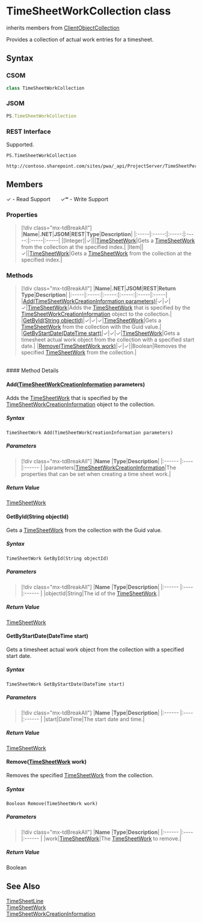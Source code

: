 [comment]: # (Name:TimeSheetWorkCollection)
[comment]: # (Name:Microsoft.ProjectServer.TimeSheetWorkCollection)
[comment]: # (Type:class)
[comment]: # (Status:Verified)

# <a name="name"></a>TimeSheetWorkCollection class

inherits members from [ClientObjectCollection<TimeSheetWork>](https://msdn.microsoft.com/EN-US/library/ee539303)<br/>

<a name="description"></a>Provides a collection of actual work entries for a timesheet.

## <a name="syntax"></a>Syntax

### CSOM

```cs
class TimeSheetWorkCollection 
```
### JSOM

```javascript
PS.TimeSheetWorkCollection
```
### REST Interface

Supported.

```
PS.TimeSheetWorkCollection

http://contoso.sharepoint.com/sites/pwa/_api/ProjectServer/TimeSheetPeriods('{periodid}')/TimeSheet/Lines('{lineid}')/Work
```

## <a name="members"></a>Members


&#x2713; - Read Support &nbsp;&nbsp;&nbsp;&nbsp;&nbsp;&nbsp;&#x2713;&#x02B7; - Write Support

### <a name="properties"></a>Properties
> [!div class="mx-tdBreakAll"]
|**Name**|**.NET**|**JSOM**|**REST**|**Type**|**Description**|
|:-----|:-----:|:-----:|:-----:|:-----|:-----|
|<a name="[Integer]"></a>[Integer]|&#x2713;|||[TimeSheetWork](TimeSheetWork.md)|Gets a [TimeSheetWork](TimeSheetWork.md) from the collection at the specified index.|
|<a name="Item"></a>Item||&#x2713;||[TimeSheetWork](TimeSheetWork.md)|Gets a [TimeSheetWork](TimeSheetWork.md) from the collection at the specified index.|

### <a name="methods"></a>Methods
> [!div class="mx-tdBreakAll"]
|**Name**|**.NET**|**JSOM**|**REST**|**Return Type**|**Description**|
|:-----|:-----:|:-----:|:-----:|:-----|:-----|
|[Add(TimeSheetWorkCreationInformation parameters)](#Add_[TimeSheetWorkCreationInformation]_TimeSheetWorkCreationInformation.md__parameters_)|&#x2713;|&#x2713;|&#x2713;|[TimeSheetWork](TimeSheetWork.md)|Adds the [TimeSheetWork](TimeSheetWork.md) that is specified by the [TimeSheetWorkCreationInformation](TimeSheetWorkCreationInformation.md) object to the collection.|
|[GetById(String objectId)](#GetById_String_objectId_)|&#x2713;|&#x2713;|&#x2713;|[TimeSheetWork](TimeSheetWork.md)|Gets a [TimeSheetWork](TimeSheetWork.md) from the collection with the Guid value.|
|[GetByStartDate(DateTime start)](#GetByStartDate_DateTime_start_)|&#x2713;|&#x2713;|&#x2713;|[TimeSheetWork](TimeSheetWork.md)|Gets a timesheet actual work object from the collection with a specified start date.|
|[Remove(TimeSheetWork work)](#Remove_[TimeSheetWork]_TimeSheetWork.md__work_)|&#x2713;|&#x2713;||Boolean|Removes the specified [TimeSheetWork](TimeSheetWork.md) from the collection.|

<br/>
#### Method Details

#### <a name="Add_[TimeSheetWorkCreationInformation]_TimeSheetWorkCreationInformation.md__parameters_"></a>Add([TimeSheetWorkCreationInformation](TimeSheetWorkCreationInformation.md) parameters)
 
Adds the [TimeSheetWork](TimeSheetWork.md) that is specified by the [TimeSheetWorkCreationInformation](TimeSheetWorkCreationInformation.md) object to the collection.

##### Syntax

```
TimeSheetWork Add(TimeSheetWorkCreationInformation parameters)
```

##### Parameters
> [!div class="mx-tdBreakAll"]
|**Name** |**Type**|**Description**|
|:------ |:----|:------ |
|parameters|[TimeSheetWorkCreationInformation](TimeSheetWorkCreationInformation.md)|The properties that can be set when creating a time sheet work.|

##### Return Value

[TimeSheetWork](TimeSheetWork.md)

#### <a name="GetById_String_objectId_"></a>GetById(String objectId)
 
Gets a [TimeSheetWork](TimeSheetWork.md) from the collection with the Guid value.

##### Syntax

```
TimeSheetWork GetById(String objectId)
```

##### Parameters
> [!div class="mx-tdBreakAll"]
|**Name** |**Type**|**Description**|
|:------ |:----|:------ |
|objectId|String|The id of the [TimeSheetWork](TimeSheetWork.md).|

##### Return Value

[TimeSheetWork](TimeSheetWork.md)

#### <a name="GetByStartDate_DateTime_start_"></a>GetByStartDate(DateTime start)
 
Gets a timesheet actual work object from the collection with a specified start date.

##### Syntax

```
TimeSheetWork GetByStartDate(DateTime start)
```

##### Parameters
> [!div class="mx-tdBreakAll"]
|**Name** |**Type**|**Description**|
|:------ |:----|:------ |
|start|DateTime|The start date and time.|

##### Return Value

[TimeSheetWork](TimeSheetWork.md)

#### <a name="Remove_[TimeSheetWork]_TimeSheetWork.md__work_"></a>Remove([TimeSheetWork](TimeSheetWork.md) work)
 
Removes the specified [TimeSheetWork](TimeSheetWork.md) from the collection.

##### Syntax

```
Boolean Remove(TimeSheetWork work)
```

##### Parameters
> [!div class="mx-tdBreakAll"]
|**Name** |**Type**|**Description**|
|:------ |:----|:------ |
|work|[TimeSheetWork](TimeSheetWork.md)|The [TimeSheetWork](TimeSheetWork.md) to remove.|

##### Return Value

Boolean

## <a name="seeAlso"></a>See Also

[TimeSheetLine](TimeSheetLine.md)<br/>
[TimeSheetWork](TimeSheetWork.md)<br/>
[TimeSheetWorkCreationInformation](TimeSheetWorkCreationInformation.md)<br/>
